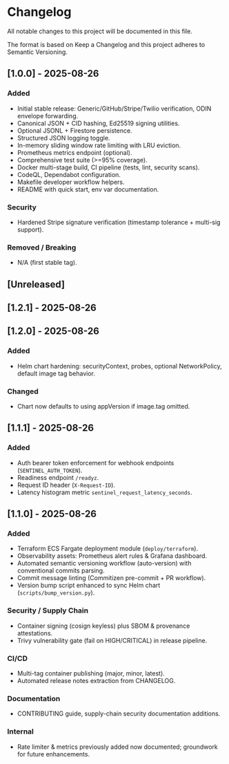# Changelog

All notable changes to this project will be documented in this file.

The format is based on Keep a Changelog and this project adheres to Semantic Versioning.

## [1.0.0] - 2025-08-26
### Added
- Initial stable release: Generic/GitHub/Stripe/Twilio verification, ODIN envelope forwarding.
- Canonical JSON + CID hashing, Ed25519 signing utilities.
- Optional JSONL + Firestore persistence.
- Structured JSON logging toggle.
- In-memory sliding window rate limiting with LRU eviction.
- Prometheus metrics endpoint (optional).
- Comprehensive test suite (>=95% coverage).
- Docker multi-stage build, CI pipeline (tests, lint, security scans).
- CodeQL, Dependabot configuration.
- Makefile developer workflow helpers.
- README with quick start, env var documentation.

### Security
- Hardened Stripe signature verification (timestamp tolerance + multi-sig support).

### Removed / Breaking
- N/A (first stable tag).

## [Unreleased]

## [1.2.1] - 2025-08-26

## [1.2.0] - 2025-08-26
### Added
- Helm chart hardening: securityContext, probes, optional NetworkPolicy, default image tag behavior.

### Changed
- Chart now defaults to using appVersion if image.tag omitted.

## [1.1.1] - 2025-08-26
### Added
- Auth bearer token enforcement for webhook endpoints (`SENTINEL_AUTH_TOKEN`).
- Readiness endpoint `/readyz`.
- Request ID header (`X-Request-ID`).
- Latency histogram metric `sentinel_request_latency_seconds`.

## [1.1.0] - 2025-08-26
### Added
- Terraform ECS Fargate deployment module (`deploy/terraform`).
- Observability assets: Prometheus alert rules & Grafana dashboard.
- Automated semantic versioning workflow (auto-version) with conventional commits parsing.
- Commit message linting (Commitizen pre-commit + PR workflow).
- Version bump script enhanced to sync Helm chart (`scripts/bump_version.py`).

### Security / Supply Chain
- Container signing (cosign keyless) plus SBOM & provenance attestations.
- Trivy vulnerability gate (fail on HIGH/CRITICAL) in release pipeline.

### CI/CD
- Multi-tag container publishing (major, minor, latest).
- Automated release notes extraction from CHANGELOG.

### Documentation
- CONTRIBUTING guide, supply-chain security documentation additions.

### Internal
- Rate limiter & metrics previously added now documented; groundwork for future enhancements.


